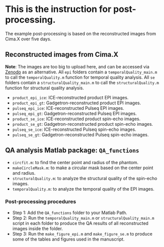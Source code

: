 # This is the instruction for post-processing.
The example post-processing is based on the reconstructed images from Cima.X over five days.
## Reconstructed images from Cima.X
**Note**: The images are too big to upload here, and can be accessed via [Zenodo](https://doi.org/10.5281/zenodo.14217778) as an alternative. All `epi` folders contain a `temporalQuality_main.m` to call the `temporalQuality.m` function for temporal quality analysis. All `se` folders contain a `structuralQuality_main.m` to call the `structuralQuality.m` function for structural quality analysis.
* `product_epi_ice`: ICE-reconstructed product EPI images.
* `product_epi_gt`: Gadgetron-reconstructed product EPI images.
* `pulseq_epi_ice`: ICE-reconstructed Pulseq EPI images.
* `pulseq_epi_gt`: Gadgetron-reconstructed Pulseq EPI images.
* `product_se_ice`: ICE-reconstructed product spin-echo images.
* `product_se_gt`: Gadgetron-reconstructed product spin-echo images.
* `pulseq_se_ice`: ICE-reconstructed Pulseq spin-echo images.
* `pulseq_se_gt`: Gadgetron-reconstructed Pulseq spin-echo images.
## QA analysis Matlab package: `QA_functions`
* `circfit.m`: to find the center point and radius of the phantom.
* `makeCircleMask.m`: to make a circular mask based on the center point and radius.
* `structuralQuality.m`: to analyze the structural quality of the spin-echo images.
* `temporalQuality.m`: to analyze the temporal quality of the EPI images.
### Post-processing procedures
* Step 1: Add the `QA_functions` folder to your Matlab Path.
* Step 2: Run the `temporalQuality_main.m` or `structuralQuality_main.m` script in each folder to produce the QA results of all reconstructed images inside the folder.
* Step 3: Run the `make_figure_epi.m` and `make_figure_se.m` to produce some of the tables and figures used in the manuscript.
